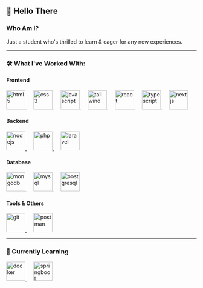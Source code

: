 ## 👋 Hello There

### Who Am I?
Just a student who's thrilled to learn & eager for any new experiences.

---

### 🛠️ What I've Worked With:

#### Frontend
<a href="https://developer.mozilla.org/en-US/docs/Web/HTML">
  <img src="https://cdn.jsdelivr.net/gh/devicons/devicon/icons/html5/html5-plain-wordmark.svg" alt="html5" width="50" height="50"/>
</a> &emsp;
<a href="https://developer.mozilla.org/en-US/docs/Web/CSS">
  <img src="https://cdn.jsdelivr.net/gh/devicons/devicon/icons/css3/css3-plain-wordmark.svg" alt="css3" width="50" height="50"/> 
</a> &emsp;
<a href="https://developer.mozilla.org/en-US/docs/Web/JavaScript">
  <img src="https://cdn.jsdelivr.net/gh/devicons/devicon/icons/javascript/javascript-original.svg" alt="javascript" width="50" height="50"/>
</a> &emsp;
<a href="https://tailwindcss.com/">
  <img src="https://cdn.jsdelivr.net/gh/devicons/devicon/icons/tailwindcss/tailwindcss-original.svg" alt="tailwind" width="50" height="50"/>
</a> &emsp;
<a href="https://react.dev/">
  <img src="https://cdn.jsdelivr.net/gh/devicons/devicon/icons/react/react-original.svg" alt="react" width="50" height="50"/>
</a> &emsp;
<a href="https://www.typescriptlang.org/">
  <img src="https://cdn.jsdelivr.net/gh/devicons/devicon/icons/typescript/typescript-original.svg" alt="typescript" width="50" height="50"/>
</a> &emsp;
<a href="https://nextjs.org/docs">
  <img src="https://cdn.jsdelivr.net/gh/devicons/devicon/icons/nextjs/nextjs-original.svg" alt="nextjs" width="50" height="50"/>
</a>

#### Backend
<a href="https://nodejs.org/">
  <img src="https://cdn.jsdelivr.net/gh/devicons/devicon/icons/nodejs/nodejs-plain-wordmark.svg" alt="nodejs" width="50" height="50"/> 
</a> &emsp;
<a href="https://www.php.net/">
  <img src="https://cdn.jsdelivr.net/gh/devicons/devicon/icons/php/php-original.svg" alt="php" width="50" height="50"/>
</a> &emsp;
<a href="https://laravel.com/">
  <img src="https://cdn.jsdelivr.net/gh/devicons/devicon@latest/icons/laravel/laravel-original.svg" alt="laravel" width="50" height="50"/>
</a>


#### Database
<a href="https://www.mongodb.com/">
  <img src="https://cdn.jsdelivr.net/gh/devicons/devicon/icons/mongodb/mongodb-original.svg" alt="mongodb" width="50" height="50"/>
</a> &emsp;
<a href="https://www.mysql.com/">
  <img src="https://cdn.jsdelivr.net/gh/devicons/devicon/icons/mysql/mysql-original-wordmark.svg" alt="mysql" width="50" height="50"/>
</a> &emsp;
<a href="https://www.postgresql.org/">
  <img src="https://cdn.jsdelivr.net/gh/devicons/devicon/icons/postgresql/postgresql-original.svg" alt="postgresql" width="50" height="50"/>
</a>

#### Tools & Others
<a href="https://git-scm.com/">
  <img src="https://cdn.jsdelivr.net/gh/devicons/devicon/icons/git/git-plain-wordmark.svg" alt="git" width="50" height="50"/>
</a> &emsp;
<a href="https://www.postman.com/">
  <img src="https://cdn.jsdelivr.net/gh/devicons/devicon/icons/postman/postman-original.svg" alt="postman" width="50" height="50"/>
</a>

---

### 🌱 Currently Learning
<a href="https://www.docker.com/">
  <img src="https://cdn.jsdelivr.net/gh/devicons/devicon/icons/docker/docker-original-wordmark.svg" alt="docker" width="50" height="50"/>
</a> &emsp;
<a href="https://spring.io/projects/spring-boot">
  <img src="https://cdn.jsdelivr.net/gh/devicons/devicon/icons/spring/spring-original.svg" alt="springboot" width="50" height="50"/>
</a>

